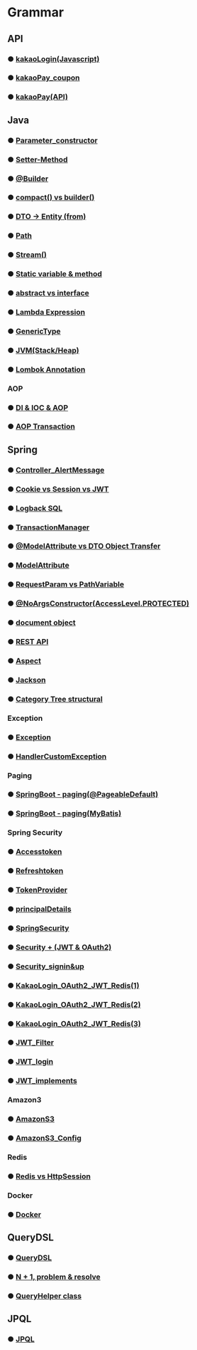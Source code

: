 # Grammar



## API

### ● <a href="grammar/api/kakaopay/kakaoLogin_js(1).md">kakaoLogin(Javascript)</a>

### ● <a href="grammar/api/kakaopay/kakaoPay_coupon(2).md">kakaoPay_coupon</a>

### ● <a href="grammar/api/kakaopay/kakaoPay_api(3).md">kakaoPay(API)</a>



## Java

### ● <a href="grammar/java/parameter_constructor.md">Parameter_constructor</a>

### ● <a href="grammar/java/setter_method.md">Setter-Method</a>

### ● <a href="grammar/java/builder.md">@Builder</a>

### ● <a href="grammar/java/compact_builder.md">compact() vs builder()</a>

### ● <a href="grammar/java/DTO_Entity_transfer.md">DTO -> Entity (from)</a>

### ● <a href="grammar/java/path.md">Path</a>

### ● <a href="grammar/java/stream().md">Stream()</a>

### ● <a href="grammar/java/static.md">Static variable & method</a>

### ● <a href="grammar/java/abstract_interface.md">abstract vs interface</a>

### ● <a href="grammar/java/Lambda.md">Lambda Expression</a>

### ● <a href="grammar/java/genericType.md">GenericType</a>

### ● <a href="grammar/java/JVM_stack_heap.md">JVM(Stack/Heap)</a>

### ● <a href="grammar/java/lombok_annotation.md">Lombok Annotation</a>



### AOP

### ● <a href="grammar/java/aop/DI_IOC_AOP.md">DI & IOC & AOP</a>

### ● <a href="grammar/java/aop/AOP_Transaction.md">AOP Transaction</a>



## Spring

### ● <a href="grammar/spring/alertMessage">Controller_AlertMessage</a>

### ● <a href="grammar/spring/session&cookie&jwt.md">Cookie vs Session vs JWT</a>

### ● <a href="grammar/spring/SQL_Logback.md">Logback SQL</a>

### ● <a href="grammar/spring/transactionManager.md">TransactionManager</a>

### ● <a href="grammar/spring/model.md">@ModelAttribute vs DTO Object Transfer </a>

### ● <a href="grammar/spring/modelAttribute_DTO.md">ModelAttribute</a>

### ● <a href="grammar/spring/requestParam_pathVariable.md">RequestParam vs PathVariable</a>

### ● <a href="grammar/spring/accessLevel.md">@NoArgsConstructor(AccessLevel.PROTECTED)</a>

### ● <a href="grammar/spring/document.md">document object</a>

### ● <a href="grammar/spring/REST API.md">REST API</a>

### ● <a href="grammar/spring/aspect.md">Aspect</a>

### ● <a href="grammar/spring/jackson.md">Jackson</a>

### ● <a href="grammar/spring/category.md">Category Tree structural</a>



### Exception

### ● <a href="grammar/spring/exception/exception.md">Exception</a>

### ● <a href="grammar/spring/exception/handlerCustomException.md">HandlerCustomException</a>

### Paging

### ● <a href="grammar/spring/paging/Paging_@Pageable.md">SpringBoot - paging(@PageableDefault)</a>

### ● <a href="grammar/spring/paging/Paging_Mybatis.md">SpringBoot - paging(MyBatis)</a>



### Spring Security

### ● <a href="grammar/spring/security/accesstoken.md">Accesstoken</a>

### ● <a href="grammar/spring/security/refreshToken.md">Refreshtoken</a>

### ● <a href="grammar/spring/security/tokenProvider.md">TokenProvider</a>

### ● <a href="grammar/spring/security/principalDetails.md">principalDetails</a>

### ● <a href="grammar/spring/security/SpringSecurity.md">SpringSecurity</a>

### ● <a href="grammar/spring/security/Security + (JWT & OAuth2).md">Security + (JWT & OAuth2)</a>

### ● <a href="grammar/spring/security/Security_signin&up.md">Security_signin&up</a>

### ● <a href="grammar/spring/security/KakaoLogin_OAuth2_JWT_Redis(1).md">KakaoLogin_OAuth2_JWT_Redis(1)</a>

### ● <a href="grammar/spring/security/KakaoLogin_OAuth2_JWT_Redis(2).md">KakaoLogin_OAuth2_JWT_Redis(2)</a>

### ● <a href="grammar/spring/security/KakaoLogin_OAuth2_JWT_Redis(3).md">KakaoLogin_OAuth2_JWT_Redis(3)</a>

### ● <a href="grammar/spring/security/JWT_Filter.md">JWT_Filter</a>

### ● <a href="grammar/spring/security/JWT_login.md">JWT_login</a>

### ● <a href="grammar/spring/security/JWT_implements.md">JWT_implements</a>



### Amazon3

### ● <a href="grammar/spring/amazon_S3/amazonS3.md">AmazonS3</a>

### ● <a href="grammar/spring/amazon_S3/amazonS3_Config.md">AmazonS3_Config</a>



### Redis

### ● <a href="grammar/redis/Redis_HttpSession.md">Redis vs HttpSession</a>



### Docker

### ● <a href="grammar/docker/docker.md">Docker</a>



## QueryDSL

### ● <a href="grammar/querydsl/QueryDSL.md">QueryDSL</a>

### ● <a href="grammar/querydsl/N+1_fetchJoin.md">N + 1, problem & resolve</a>

### ● <a href="grammar/querydsl/QueryHelper.md">QueryHelper class</a>



## JPQL

### ● <a href="grammar/JPQL/JPQL.md">JPQL</a>
